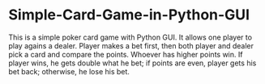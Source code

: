 # Simple-Card-Game-in-Python-GUI

This is a simple poker card game with Python GUI. It allows one player to play agains a dealer. Player makes a bet first, then both player and dealer pick a card and compare the points. Whoever has higher points win. If player wins, he gets double what he bet; if points are even, player gets his bet back; otherwise, he lose his bet. 

